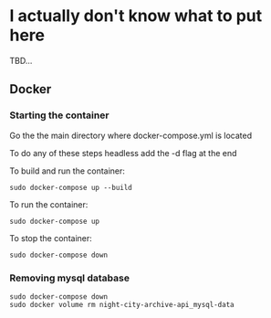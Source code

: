 # I actually don't know what to put here
TBD...

## Docker
### Starting the container
Go the the main directory where docker-compose.yml is located

To do any of these steps headless add the -d flag at the end

To build and run the container:
```
sudo docker-compose up --build
```

To run the container:
```
sudo docker-compose up
```

To stop the container:
```
sudo docker-compose down
```


### Removing mysql database
```
sudo docker-compose down
sudo docker volume rm night-city-archive-api_mysql-data
```